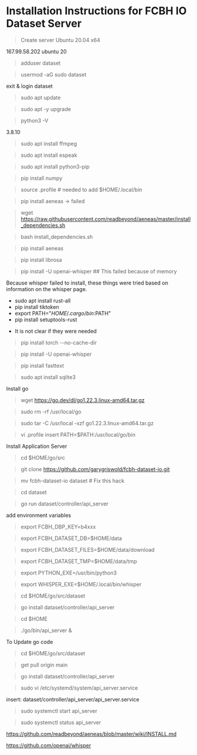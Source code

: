 # Installation Instructions for FCBH IO Dataset Server

> Create server Ubuntu 20.04 x64

167.99.58.202 ubuntu 20

> adduser dataset

> usermod -aG sudo dataset

exit & login dataset

> sudo apt update

> sudo apt -y upgrade

> python3 -V

3.8.10

> sudo apt install ffmpeg

> sudo apt install espeak

> sudo apt install python3-pip

> pip install numpy

> source .profile  # needed to add $HOME/.local/bin

> pip install aeneas -> failed

> wget https://raw.githubusercontent.com/readbeyond/aeneas/master/install_dependencies.sh

> bash install_dependencies.sh

> pip install aeneas

> pip install librosa

> pip install -U openai-whisper ## This failed because of memory

Because whisper failed to install, these things were tried
based on information on the whisper page.
- sudo apt install rust-all
- pip install tiktoken
- export PATH="$HOME/.cargo/bin:$PATH"
- pip install setuptools-rust
+ It is not clear if they were needed

> pip install torch --no-cache-dir

> pip install -U openai-whisper

> pip install fasttext

> sudo apt install sqlite3

Install go
> wget https://go.dev/dl/go1.22.3.linux-amd64.tar.gz

> sudo rm -rf /usr/local/go

> sudo tar -C /usr/local -xzf go1.22.3.linux-amd64.tar.gz

> vi .profile
insert PATH=$PATH:/usr/local/go/bin

Install Application Server
> cd $HOME/go/src

> git clone https://github.com/garygriswold/fcbh-dataset-io.git

> mv fcbh-dataset-io dataset  # Fix this hack

> cd dataset

> go run dataset/controller/api_server

add environment variables
 
> export FCBH_DBP_KEY=b4xxx
 
> export FCBH_DATASET_DB=$HOME/data
 
> export FCBH_DATASET_FILES=$HOME/data/download
 
> export FCBH_DATASET_TMP=$HOME/data/tmp 

> export PYTHON_EXE=/usr/bin/python3

> export WHISPER_EXE=$HOME/.local/bin/whisper

> cd $HOME/go/src/dataset

> go install dataset/controller/api_server

> cd $HOME

> ./go/bin/api_server &

To Update go code

> cd $HOME/go/src/dataset

> get pull origin main

> go install dataset/controller/api_server

> sudo vi /etc/systemd/system/api_server.service

insert: dataset/controller/api_server/api_server.service

> sudo systemctl start api_server

> sudo systemctl status api_server

https://github.com/readbeyond/aeneas/blob/master/wiki/INSTALL.md

https://github.com/openai/whisper